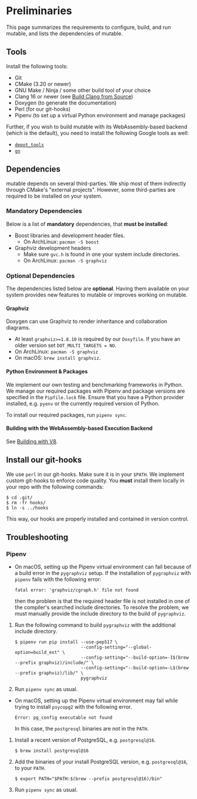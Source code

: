 # Preliminaries

This page summarizes the requirements to configure, build, and run mu*t*able, and lists the dependencies of mu*t*able.

## Tools
Install the following tools:
* Git
* CMake (3.20 or newer)
* GNU Make / Ninja / some other build tool of your choice
* Clang 16 or newer (see [Build Clang from Source](build-clang-from-source.md))
* Doxygen (to generate the documentation)
* Perl (for our git-hooks)
* Pipenv (to set up a virtual Python environment and manage packages)

Further, if you wish to build mu*t*able with its WebAssembly-based backend (which is the default), you need to install the following Google tools as well:
* [`depot_tools`](setup-depot_tools.md)
* [`gn`](setup-gn.md)

## Dependencies

mu*t*able depends on several third-parties.
We ship most of them indirectly through CMake's "external projects".
However, some third-parties are required to be installed on your system.

### Mandatory Dependencies

Below is a list of **mandatory** dependencies, that **must be installed**:

- Boost libraries and development header files.
    - On ArchLinux: `pacman -S boost`
- Graphviz development headers
    - Make sure `gvc.h` is found in one your system include directories.
    - On ArchLinux: `pacman -S graphviz`

### Optional Dependencies

The dependencies listed below are **optional**.  Having them available on your system provides new features to mu*t*able or improves working on mu*t*able.

#### Graphviz

Doxygen can use Graphviz to render inheritance and collaboration diagrams.
* At least `graphviz>=1.8.10` is required by our `Doxyfile`.  If you have an older version set `DOT_MULTI_TARGETS = NO`.
* On ArchLinux: `pacman -S graphviz`
* On macOS: `brew install graphviz`.

#### Python Environment & Packages

We implement our own testing and benchmarking frameworks in Python.  We manage our required packages with Pipenv and package versions are specified in the `Pipfile.lock` file.  Ensure that you have a Python provider installed, e.g. `pyenv` or the currently required version of Python.

To install our required packages, run `pipenv sync`.

#### Building with the WebAssembly-based Execution Backend

See [Building with V8](setup-building-with-V8.md).



## Install our git-hooks

We use `perl` in our git-hooks. Make sure it is in your `$PATH`.
We implement custom git-hooks to enforce code quality.
You **must** install them locally in your repo with the following commands:
```
$ cd .git/
$ rm -fr hooks/
$ ln -s ../hooks
```
This way, our hooks are properly installed and contained in version control.

## Troubleshooting

### Pipenv

- On macOS, setting up the Pipenv virtual environment can fail because of a build error in the  `pygraphviz` setup.
  If the installation of `pygraphviz` with `pipenv` fails with the following error:
  ```plain
  fatal error: 'graphviz/cgraph.h' file not found
  ```
  then the problem is that the required header file is not installed in one of the compiler's searched include directories.
  To resolve the problem, we must manually provide the include directory to the build of `pygraphviz`.

1. Run the following command to build `pygraphviz` with the additional include directory.
   ```plain
   $ pipenv run pip install --use-pep517 \
                            --config-setting="--global-option=build_ext" \
                            --config-setting="--build-option=-I$(brew --prefix graphviz)/include/" \
                            --config-setting="--build-option=-L$(brew --prefix graphviz)/lib/" \
                            pygraphviz
   ```
1. Run `pipenv sync` as usual.

- On macOS, setting up the Pipenv virtual environment may fail while trying to install `psycopg2` with the following error.
  ```plain
  Error: pg_config executable not found
  ```
  In this case, the `postgresql` binaries are not in the `PATH`.

1. Install a recent version of PostgreSQL, e.g. `postgresql@16`.
   ```plain
   $ brew install postgresql@16
   ```
1. Add the binaries of your install PostgreSQL version, e.g. `postgresql@16`, to your `PATH`.
   ```plain
   $ export PATH="$PATH:$(brew --prefix postgresql@16)/bin"
   ```
1. Run `pipenv sync` as usual.
